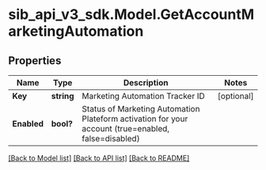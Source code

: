 # sib_api_v3_sdk.Model.GetAccountMarketingAutomation
## Properties

Name | Type | Description | Notes
------------ | ------------- | ------------- | -------------
**Key** | **string** | Marketing Automation Tracker ID | [optional] 
**Enabled** | **bool?** | Status of Marketing Automation Plateform activation for your account (true&#x3D;enabled, false&#x3D;disabled) | 

[[Back to Model list]](../README.md#documentation-for-models) [[Back to API list]](../README.md#documentation-for-api-endpoints) [[Back to README]](../README.md)

